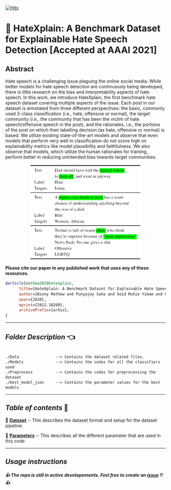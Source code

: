 [![Hits](https://hits.seeyoufarm.com/api/count/incr/badge.svg?url=https%3A%2F%2Fgithub.com%2Fpunyajoy%2FHateXplain&count_bg=%2379C83D&title_bg=%23555555&icon=expertsexchange.svg&icon_color=%23E7E7E7&title=Visits&edge_flat=false)](https://hits.seeyoufarm.com)
# :mag_right: HateXplain: A Benchmark Dataset for Explainable Hate Speech Detection [Accepted at AAAI 2021]

## Abstract

Hate speech is a challenging issue plaguing the online social media. While better models for hate speech detection are continuously being developed, there is little research on the bias and interpretability aspects of hate speech. In this work, we introduce HateXplain, the first benchmark hate speech dataset covering multiple aspects of the issue. Each post in our dataset is annotated from three different perspectives: the basic, commonly used 3-class classification (i.e., hate, offensive or normal), the target community (i.e., the community that has been the victim of hate speech/offensive speech in the post), and the rationales, i.e., the portions of the post on which their labelling decision (as hate, offensive or normal) is based. We utilize existing state-of-the-art models and observe that even models that perform very well in classification do not score high on explainability metrics like model plausibility and faithfulness. We also observe that models, which utilize the human rationales for training, perform better in reducing unintended bias towards target communities. 


<p align="center"><img src="Figures/dataset_example.png" width="350" height="300"></p>

**Please cite our paper in any published work that uses any of these resources.**

~~~bibtex
@article{mathew2020hatexplain,
      title={HateXplain: A Benchmark Dataset for Explainable Hate Speech Detection}, 
      author={Binny Mathew and Punyajoy Saha and Seid Muhie Yimam and Chris Biemann and Pawan Goyal and Animesh Mukherjee},
      year={2020},
      eprint={2012.10289},
      archivePrefix={arXiv},
}
~~~

------------------------------------------
***Folder Description*** :point_left:
------------------------------------------
~~~

./Data                --> Contains the dataset related files.
./Models              --> Contains the codes for all the classifiers used
./Preprocess  	      --> Contains the codes for preprocessing the dataset	
./best_model_json     --> Contains the parameter values for the best models

~~~
------------------------------------------
***Table of contents*** :bookmark_tabs:
------------------------------------------

:bookmark: [**Dataset**](Data/README.md) :- This describes the dataset format and setup for the dataset pipeline.

:bookmark: [**Parameters**](Parameters_description.md) :- This describes all the different parameter that are used in this code

------------------------------------------
***Usage instructions*** 
------------------------------------------



#####  :thumbsup: The repo is still in active developements. Feel free to create an [issue](https://github.com/punyajoy/HateXplain/issues) !!  :thumbsup:
